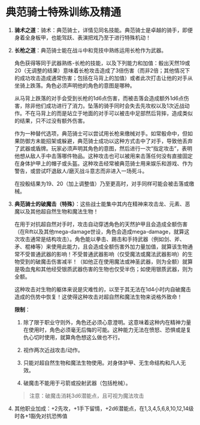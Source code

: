 # 典范骑士特殊训练及精通

1. **骑术之道**：骑术：典范骑士，详情见同名技能。典范骑士是卓越的骑手，即便身着全身板甲，也能驾跃、表演把戏乃至于进行特殊机动！

2. **长枪之道**：典范骑士能在战斗中和竞技中熟练运用长枪作为武器。

    角色获得等同于武器熟练-长枪的技能，以及下列能力和加值：骰出天然19或20（无调整的结果）意味着长枪攻击造成了3倍伤害（而非2倍；其他情况下的成功攻击造成通常伤害；包括在马背上的加值）或者此次打击让他的对手从坐骑上跌落。角色必须声明他的角色的意图是哪种。

    从马背上跌落的对手会受到长枪的1d6点伤害，而被击落会造成额外1d6点伤害，除非他们成功进行了消力。坠落的骑手同时会失去先攻权以及1次近战动作。不在马背上的而是站立于地面的对手可以被击中足部然后背摔，造成类似的结果，只不过没有额外伤害。

    作为一种替代选项，典范骑士可以尝试用长枪来缴械对手。如常骰命中，但如果防御方未能招架或躲避，典范骑士成功以这种方式击中了对手，导致他丢弃了武器或盾牌。玩家必须声明其角色的意图，然后进行一次“指定攻击”，表明他想从敌人手中击落哪件物品。这种攻击也可以被用来击落任何没有直接固定在身体护甲上的帽子或头盔。这种攻击经常被典范骑士用来娱乐和游戏、作为警告，或尝试吓退敌人/磨灭战斗意志而非进入一场死斗。

    在投骰结果为19、20（加上调整值）乃至更高时，对手同样可能会被击落或缴械。

3. **典范骑士的破魔击（特殊）**：这些战士能集中其内在精神来攻击龙、元素、恶魔以及其他超自然生物和魔法生物！

    在用于对抗超自然对手时，攻击自动穿透角色的天然护甲且会造成全额伤害（在Rift以及其他mega-damage世设，角色会造成mega-damage，就算这次攻击通常是结构攻击）。角色能以拳击、踢击和手持武器（例如剑、斧、矛、棍棒等）来使用此能力，且会造成全额伤害外加力量加值，就算该生物通常不受普通武器的影响！不受普通武器影响（仅受魔法或魔法武器影响）的生物受到的破魔击伤害减半！（如他正在使用魔法或神圣武器，则为全额）就算是吸血鬼和其他经受银质武器伤害的生物也仅受半伤；如使用银质武器，则为全额。

    这种攻击对生物的躯体来说是灾难性的，以至于其无法在1d4小时内自破魔击造成的伤势中恢复！这使得这种攻击对超自然和魔法生物来说格外致命！

    **限制**：

   1. 除了限于职业守则外，角色还必须心意澄明。这意味着这种内在精神力量在使用时，角色必须毫无后悔的可能。这种能力无法在愤怒、恐惧或是复仇心切时使用，就算角色想这么做也不行。

   2. 视作两次近战攻击/动作。

   3. 只能对超自然生物和魔法生物使用。对身体护甲、无生命结构和凡人无效。

   4. 破魔击不能用于弓箭或投射武器（包括枪械）。

    > 注意：破魔击消耗3d6潜能点，且可视为魔法攻击

4. 其他职业加成：+2先攻，+1手下留情，+2d6潜能点，在1,3,4,5,6,8,10,12,14级时各+1豁免对抗恐怖值
